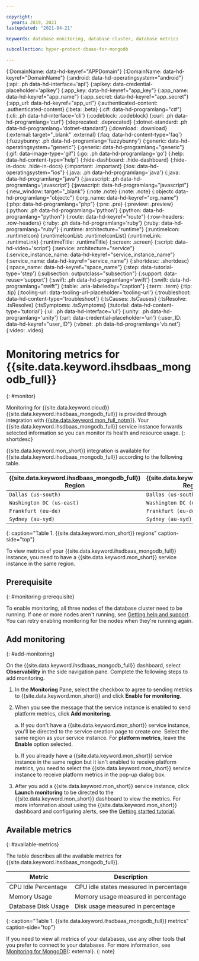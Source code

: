 ```yaml
---

copyright:
  years: 2019, 2021
lastupdated: "2021-04-21"

keywords: database monitoring, database cluster, database metrics

subcollection: hyper-protect-dbaas-for-mongodb

---
```


{:DomainName: data-hd-keyref="APPDomain"}
{:DomainName: data-hd-keyref="DomainName"}
{:android: data-hd-operatingsystem="android"}
{:api: .ph data-hd-interface='api'}
{:apikey: data-credential-placeholder='apikey'}
{:app_key: data-hd-keyref="app_key"}
{:app_name: data-hd-keyref="app_name"}
{:app_secret: data-hd-keyref="app_secret"}
{:app_url: data-hd-keyref="app_url"}
{:authenticated-content: .authenticated-content}
{:beta: .beta}
{:c#: data-hd-programlang="c#"}
{:cli: .ph data-hd-interface='cli'}
{:codeblock: .codeblock}
{:curl: .ph data-hd-programlang='curl'}
{:deprecated: .deprecated}
{:dotnet-standard: .ph data-hd-programlang='dotnet-standard'}
{:download: .download}
{:external: target="_blank" .external}
{:faq: data-hd-content-type='faq'}
{:fuzzybunny: .ph data-hd-programlang='fuzzybunny'}
{:generic: data-hd-operatingsystem="generic"}
{:generic: data-hd-programlang="generic"}
{:gif: data-image-type='gif'}
{:go: .ph data-hd-programlang='go'}
{:help: data-hd-content-type='help'}
{:hide-dashboard: .hide-dashboard}
{:hide-in-docs: .hide-in-docs}
{:important: .important}
{:ios: data-hd-operatingsystem="ios"}
{:java: .ph data-hd-programlang='java'}
{:java: data-hd-programlang="java"}
{:javascript: .ph data-hd-programlang='javascript'}
{:javascript: data-hd-programlang="javascript"}
{:new_window: target="_blank"}
{:note .note}
{:note: .note}
{:objectc data-hd-programlang="objectc"}
{:org_name: data-hd-keyref="org_name"}
{:php: data-hd-programlang="php"}
{:pre: .pre}
{:preview: .preview}
{:python: .ph data-hd-programlang='python'}
{:python: data-hd-programlang="python"}
{:route: data-hd-keyref="route"}
{:row-headers: .row-headers}
{:ruby: .ph data-hd-programlang='ruby'}
{:ruby: data-hd-programlang="ruby"}
{:runtime: architecture="runtime"}
{:runtimeIcon: .runtimeIcon}
{:runtimeIconList: .runtimeIconList}
{:runtimeLink: .runtimeLink}
{:runtimeTitle: .runtimeTitle}
{:screen: .screen}
{:script: data-hd-video='script'}
{:service: architecture="service"}
{:service_instance_name: data-hd-keyref="service_instance_name"}
{:service_name: data-hd-keyref="service_name"}
{:shortdesc: .shortdesc}
{:space_name: data-hd-keyref="space_name"}
{:step: data-tutorial-type='step'}
{:subsection: outputclass="subsection"}
{:support: data-reuse='support'}
{:swift: .ph data-hd-programlang='swift'}
{:swift: data-hd-programlang="swift"}
{:table: .aria-labeledby="caption"}
{:term: .term}
{:tip: .tip}
{:tooling-url: data-tooling-url-placeholder='tooling-url'}
{:troubleshoot: data-hd-content-type='troubleshoot'}
{:tsCauses: .tsCauses}
{:tsResolve: .tsResolve}
{:tsSymptoms: .tsSymptoms}
{:tutorial: data-hd-content-type='tutorial'}
{:ui: .ph data-hd-interface='ui'}
{:unity: .ph data-hd-programlang='unity'}
{:url: data-credential-placeholder='url'}
{:user_ID: data-hd-keyref="user_ID"}
{:vbnet: .ph data-hd-programlang='vb.net'}
{:video: .video}


# Monitoring metrics for {{site.data.keyword.ihsdbaas_mongodb_full}}
{: #monitor}

Monitoring for {{site.data.keyword.cloud}} {{site.data.keyword.ihsdbaas_mongodb_full}} is provided through integration with [{{site.data.keyword.mon_full_notm}}](/docs/monitoring?topic=monitoring-getting-started). Your {{site.data.keyword.ihsdbaas_mongodb_full}} service instance forwards selected information so you can monitor its health and resource usage.
{: shortdesc}

{{site.data.keyword.mon_short}} integration is available for {{site.data.keyword.ihsdbaas_mongodb_full}} according to the following table.

{{site.data.keyword.ihsdbaas_mongodb_full}} Region | {{site.data.keyword.mon_short}} Region
----------|-----------
`Dallas (us-south)` | `Dallas (us-south)`
`Washington DC (us-east)` | `Washington DC (us-east)`
`Frankfurt (eu-de)` | `Frankfurt (eu-de)`
`Sydney (au-syd)` | `Sydney (au-syd)`
{: caption="Table 1. {{site.data.keyword.mon_short}} regions" caption-side="top"}

To view metrics of your {{site.data.keyword.ihsdbaas_mongodb_full}} instance, you need to have a {{site.data.keyword.mon_short}} service instance in the same region.

## Prerequisite
{: #monitoring-prerequisite}

To enable monitoring, all three nodes of the database cluster need to be running. If one or more nodes aren't running, see [Getting help and support](/docs/hyper-protect-dbaas-for-mongodb?topic=hyper-protect-dbaas-for-mongodb-getting-help-and-support). You can retry enabling monitoring for the nodes when they're running again.

## Add monitoring
{: #add-monitoring}

On the {{site.data.keyword.ihsdbaas_mongodb_full}} dashboard, select **Observability** in the side navigation pane. Complete the following steps to add monitoring.

1. In the **Monitoring** Pane, select the checkbox to agree to sending metrics to {{site.data.keyword.mon_short}} and click **Enable for monitoring**.

2. When you see the message that the service instance is enabled to send platform metrics, click **Add monitoring**.
  
   a. If you don't have a {{site.data.keyword.mon_short}} service instance, you'll be directed to the service creation page to create one. Select the same region as your service instance. For **platform metrics**, leave the **Enable** option selected.
   
   b. If you already have a {{site.data.keyword.mon_short}} service instance in the same region but it isn't enabled to receive platform metrics, you need to select the {{site.data.keyword.mon_short}} service instance to receive platform metrics in the pop-up dialog box.

3. After you add a {{site.data.keyword.mon_short}} service instance, click **Launch monitoring** to be directed to the {{site.data.keyword.mon_short}} dashboard to view the metrics. For more information about using the {{site.data.keyword.mon_short}} dashboard and configuring alerts, see the [Getting started tutorial](/docs/monitoring?topic=monitoring-getting-started-monitor#getting-started-monitor_step5).

## Available metrics
{: #available-metrics}

The table describes all the available metrics for {{site.data.keyword.ihsdbaas_mongodb_full}}.

| Metric | Description|
|----------|-----------|
| CPU Idle Percentage | CPU idle states measured in percentage |
| Memory Usage | Memory usage measured in percentage |
| Database Disk Usage | Disk usage measured in percentage |
{: caption="Table 1. {{site.data.keyword.ihsdbaas_mongodb_full}} metrics" caption-side="top"}

If you need to view all metrics of your databases, use any other tools that you prefer to connect to your databases. For more information, see [Monitoring for MongoDB](https://docs.mongodb.com/manual/administration/monitoring/){: external}.
{: note}
